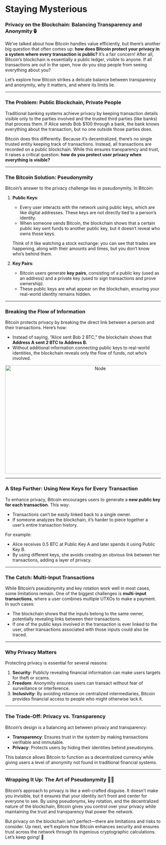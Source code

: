 # Staying Mysterious

### Privacy on the Blockchain: Balancing Transparency and Anonymity 🔒

We’ve talked about how Bitcoin handles value efficiently, but there’s another big question that often comes up: **how does Bitcoin protect your privacy in a system where every transaction is public?** It’s a fair concern! After all, Bitcoin’s blockchain is essentially a public ledger, visible to anyone. If all transactions are out in the open, how do you stop people from seeing everything about you?

Let’s explore how Bitcoin strikes a delicate balance between transparency and anonymity, why it matters, and where its limits lie.

---

### The Problem: Public Blockchain, Private People

Traditional banking systems achieve privacy by keeping transaction details visible only to the parties involved and the trusted third parties (like banks) that process them. If Alice sends Bob $100 through a bank, the bank knows everything about the transaction, but no one outside those parties does.

Bitcoin does this differently. Because it’s decentralized, there’s no single trusted entity keeping track of transactions. Instead, all transactions are recorded on a public blockchain. While this ensures transparency and trust, it raises a critical question: **how do you protect user privacy when everything is visible?**

---

### The Bitcoin Solution: Pseudonymity

Bitcoin’s answer to the privacy challenge lies in pseudonymity. In Bitcoin:

1. **Public Keys**:
    - Every user interacts with the network using public keys, which are like digital addresses. These keys are not directly tied to a person’s identity.
    - When someone sends Bitcoin, the blockchain shows that a certain public key sent funds to another public key, but it doesn’t reveal who owns those keys.
    
    Think of it like watching a stock exchange: you can see that trades are happening, along with their amounts and times, but you don’t know who’s behind them.
    
2. **Key Pairs**:
    - Bitcoin users generate **key pairs**, consisting of a public key (used as an address) and a private key (used to sign transactions and prove ownership).
    - These public keys are what appear on the blockchain, ensuring your real-world identity remains hidden.

---

### Breaking the Flow of Information

Bitcoin protects privacy by breaking the direct link between a person and their transactions. Here’s how:

- Instead of saying, “Alice sent Bob 2 BTC,” the blockchain shows that **Address A sent 2 BTC to Address B.**
- Without additional information connecting public keys to real-world identities, the blockchain reveals only the flow of funds, not who’s involved.

<p align="center">
        <img src="https://raw.githubusercontent.com/The-Web3-Compass/web3-compass-data-repository/refs/heads/main/basecamp/bitcoin-fundementals/images/privacy/keys.gif" alt="Node" width="600" height="350" />
    </p>

---

### A Step Further: Using New Keys for Every Transaction

To enhance privacy, Bitcoin encourages users to generate a **new public key for each transaction**. This way:

- Transactions can’t be easily linked back to a single owner.
- If someone analyzes the blockchain, it’s harder to piece together a user’s entire transaction history.

For example:

- Alice receives 0.5 BTC at Public Key A and later spends it using Public Key B.
- By using different keys, she avoids creating an obvious link between her transactions, adding a layer of privacy.

---

### The Catch: Multi-Input Transactions

While Bitcoin’s pseudonymity and key rotation work well in most cases, some limitations remain. One of the biggest challenges is **multi-input transactions**, where a user combines multiple UTXOs to make a payment. In such cases:

- The blockchain shows that the inputs belong to the same owner, potentially revealing links between their transactions.
- If one of the public keys involved in the transaction is ever linked to the user, other transactions associated with those inputs could also be traced.

---

### Why Privacy Matters

Protecting privacy is essential for several reasons:

1. **Security**: Publicly revealing financial information can make users targets for theft or scams.
2. **Freedom**: Anonymity ensures users can transact without fear of surveillance or interference.
3. **Inclusivity**: By avoiding reliance on centralized intermediaries, Bitcoin provides financial access to people who might otherwise lack it.

---

### The Trade-Off: Privacy vs. Transparency

Bitcoin’s design is a balancing act between privacy and transparency:

- **Transparency**: Ensures trust in the system by making transactions verifiable and immutable.
- **Privacy**: Protects users by hiding their identities behind pseudonyms.

This balance allows Bitcoin to function as a decentralized currency while giving users a level of anonymity not found in traditional financial systems.

---

### Wrapping It Up: The Art of Pseudonymity 🕵️‍♂️

Bitcoin’s approach to privacy is like a well-crafted disguise. It doesn’t make you invisible, but it ensures that your identity isn’t front and center for everyone to see. By using pseudonyms, key rotation, and the decentralized nature of the blockchain, Bitcoin gives you control over your privacy while maintaining the trust and transparency that power the network.

But privacy on the blockchain isn’t perfect—there are limitations and risks to consider. Up next, we’ll explore how Bitcoin enhances security and ensures trust across the network through its ingenious cryptographic calculations. Let’s keep going! 🚀